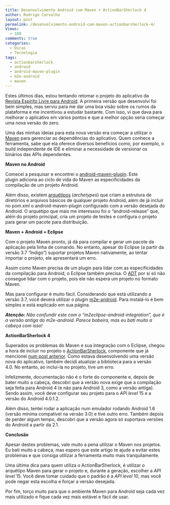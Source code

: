 ```yaml
---
title: Desenvolvimento Android com Maven + ActionBarSherlock 4
author: Rodrigo Carvalho
layout: post
permalink: /desenvolvimento-android-com-maven-actionbarsherlock-4/
Views:
  - 188
comments: true
categories:
  - Dicas
  - Tecnologia
tags:
  - actionbarsherlock
  - android
  - android-maven-plugin
  - m2e-android
  - maven
---
```

Estes últimos dias, estou tentando retomar o projeto do aplicativo da <a title="Aplicativo da Espirito Livre para Android" href="https://github.com/espiritolivre/Espirito-Livre-Para-Android" target="_blank">Revista Espírito Livre para Android</a>. A primeira versão que desenvolvi foi bem simples, mas serviu para me dar uma boa visão sobre os rumos da plataforma e me incentivou a estudar bastante. Com isso, vi que dava para melhorar o aplicativo em vários pontos e que a melhor opção seria começar uma nova versão do zero.

Uma das minhas ideias para esta nova versão era começar a utilizar o <a title="Apache Maven" href="https://pt.wikipedia.org/wiki/Apache_Maven" target="_blank">Maven</a> para gerenciar as dependências do aplicativo. Quem conhece a ferramenta, sabe que ela oferece diversos benefícios como, por exemplo, o build independente de IDE e eliminar a necessidade de versionar os binários das APIs dependentes.

**Maven no Android**

Comecei a pesquisar e encontrei o <a title="Página do android-maven-plugin" href="https://code.google.com/p/maven-android-plugin/" target="_blank">android-maven-plugin</a>. Este plugin adiciona ao ciclo de vida do Maven as especificidades da compilação de um projeto Android.

Além disso, existem <a title="Arquétipos Maven" href="https://stand.spree.de/wiki_details_maven_archetypes" target="_blank">arquétipos</a> (*archetypes*) que criam a estrutura de diretórios e arquivos básicos de qualquer projeto Android, além de já incluir no pom.xml o android-maven-plugin configurado com a versão desejada do Android. O arquétipo que mais me interessou foi o &#8220;android-release&#8221; que, além do projeto principal, cria um projeto de testes e configura o projeto para gerar um pacote para distribuição.

**Maven + Android + Eclipse**

Com o projeto Maven pronto, já dá para compilar e gerar um pacote da aplicação pela linha de comando. No entanto, apesar do Eclipse (a partir da versão 3.7 &#8220;Indigo&#8221;) suportar projetos Maven nativamente, ao tentar importar o projeto, ele apresentará um erro.

Assim como Maven precisa de um plugin para lidar com as especificidades da compilação para Android, o Eclipse também precisa. O <a title="Site do plugin ADT" href="https://developer.android.com/sdk/eclipse-adt.html" target="_blank">ADT</a> por si só não consegue lidar com o projeto, pois ele não espera um projeto no formato Maven.

Mas para configurar é muito fácil. Considerando que está utilizando a versão 3.7, você deverá utilizar o plugin <a title="Site do m2e-android" href="https://rgladwell.github.com/m2e-android/" target="_blank">m2e-android</a>. Para instalá-lo é bem simples e está explicado em sua página.

***Atenção:** Não confundir este com o &#8220;m2eclipse-android-integration&#8221;, que é a versão antiga do m2e-android. Parece bobeira, mas eu bati muito a cabeça com isso!*

**ActionBarSherlock 4**

Superados os problemas do Maven e sua integração com o Eclipse, chegou a hora de incluir no projeto o <a title="Site do ActionBarSherlock" href="https://actionbarsherlock.com/" target="_blank">ActionBarSherlock</a>, componente que já mencionei <a title="Visual moderno em aplicativos Android" href="/visual-moderno-em-aplicativos-android/" target="_blank">num post anterior</a>. Como estava desenvolvendo uma versão nova do aplicativo, também decidi atualizar a biblioteca para a versão 4.0. No entanto, ao incluí-la no projeto, tive um erro.

Infelizmente, documentação não é o forte do componente e, depois de bater muito a cabeça, descobri que a versão nova exige que a compilação seja feita para Android 4 (e não para Android 3, como a versão antiga). Sendo assim, você deve configurar seu projeto para o *API level* 15 e a versão do Android 4.0.1.2.

Além disso, tentei rodar a aplicação num emulador rodando Android 1.6 (versão mínima compatível na versão 3.0) e tive outro erro. Também depois de perder algum tempo, descobri que a versão agora só suportava versões do Android a partir da 2.1.

**Conclusão**

Apesar destes problemas, vale muito a pena utilizar o Maven nos projetos. Eu bati muito a cabeça, mas espero que este artigo te ajude a evitar estes problemas e que consiga utilizar a ferramenta muito mais tranquilamente.

Uma última dica para quem utiliza o ActionBarSherlock, é utilizar o arquétipo Maven para gerar o projeto e, durante a geração, escolher a *API level* 15. Você deve tomar cuidado que o padrão é a *API level* 10, mas você pode negar esta escolha e forçar a versão desejada.

Por fim, torço muito para que o ambiente Maven para Android seja cada vez mais utilizado e fique cada vez mais estável e fácil de usar.

